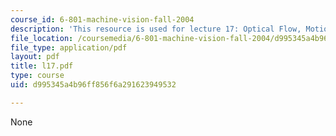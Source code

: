 ```yaml
---
course_id: 6-801-machine-vision-fall-2004
description: 'This resource is used for lecture 17: Optical Flow, Motion Field (continued).'
file_location: /coursemedia/6-801-machine-vision-fall-2004/d995345a4b96ff856f6a291623949532_l17.pdf
file_type: application/pdf
layout: pdf
title: l17.pdf
type: course
uid: d995345a4b96ff856f6a291623949532

---
```

None